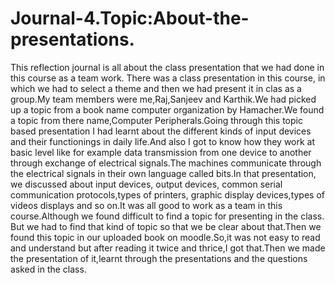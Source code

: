 # Journal-4.Topic:About-the-presentations.
This reflection journal is all about the class presentation that we had done in this course as a team work.
There was a class presentation in this course, in which we had to select a theme and then we had present it in clas as a group.My team members were me,Raj,Sanjeev and Karthik.We had picked up a topic from a book name computer organization by Hamacher.We found a topic from there name,Computer Peripherals.Going through this topic based presentation I had learnt about the different kinds of input devices and their functionings in daily life.And also I got to know how they work at basic level like for example data transmission from one device to another through exchange of electrical signals.The machines communicate through the electrical signals in their own language called bits.In that presentation, we discussed about input devices, output devices, common serial communication protocols,types of printers, graphic display devices,types of videos displays and so on.It was all good to work as a team in this course.Although we found difficult to find a topic for presenting in the class. But we had to find that kind of topic so that we be clear about that.Then we found this topic in our uploaded book on moodle.So,it was not easy to read and understand but after reading it twice and thrice,I got that.Then we made the presentation of it,learnt through the presentations and the questions asked in the class.
